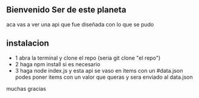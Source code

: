 ## Bienvenido Ser de este planeta 
aca vas a ver una api que fue diseñada con lo que se pudo
## instalacion
- 1 abra la terminal y clone el repo (seria git clone "el repo")
- 2 haga npm install si es necesario
- 3 haga node index.js
y esta api se vaso en items con un #data.json podes poner items con un valor que queras y sera enviado al data.json

muchas gracias
